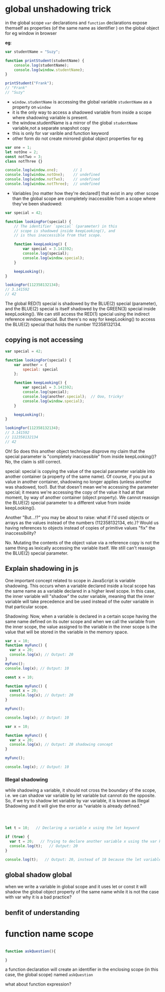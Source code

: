 # global unshadowing trick

in the global scope `var` declarations and `function` declarations expose themself as properties (of the same name as identifier ) on the global object for eg window in browser

**eg**:
```js
var studentName = "Suzy";

function printStudent(studentName) {
    console.log(studentName);
    console.log(window.studentName);
}

printStudent("Frank");
// "Frank"
// "Suzy"

```
- `window.studentName` is accessing the global variable `studentName` as a property on `window` 
- it is the only way to access a shadowed variable from inside a scope where shadowing variable is present. 
- the window.studentName is a mirror of the global `studentName` variable,not a separate snapshot copy
- this is only for var varible and function keyword
- other form do not create mirrored global object properties for eg 
```js
var one = 1;
let notOne = 2;
const notTwo = 3;
class notThree {}

console.log(window.one);       // 1
console.log(window.notOne);    // undefined
console.log(window.notTwo);    // undefined
console.log(window.notThree);  // undefined
````


- Variables [no matter how they're declared!] that exist in any other scope than the global scope are completely inaccessible from a scope where they've been shadowed:

```js
var special = 42;

function lookingFor(special) {
    // The identifier `special` (parameter) in this
    // scope is shadowed inside keepLooking(), and
    // is thus inaccessible from that scope.

    function keepLooking() {
        var special = 3.141592;
        console.log(special);
        console.log(window.special);
    }

    keepLooking();
}

lookingFor(112358132134);
// 3.141592
// 42
```

The global RED(1) special is shadowed by the BLUE(2) special (parameter), and the BLUE(2) special is itself shadowed by the GREEN(3) special inside keepLooking(). We can still access the RED(1) special using the indirect reference window.special. But there's no way for keepLooking() to access the BLUE(2) special that holds the number 112358132134.

## copying is not accessing
```js
var special = 42;

function lookingFor(special) {
    var another = {
        special: special
    };

    function keepLooking() {
        var special = 3.141592;
        console.log(special);
        console.log(another.special);  // Ooo, tricky!
        console.log(window.special);
    }

    keepLooking();
}

lookingFor(112358132134);
// 3.141592
// 112358132134
// 42
```

Oh! So does this another object technique disprove my claim that the special parameter is "completely inaccessible" from inside keepLooking()? No, the claim is still correct.

special: special is copying the value of the special parameter variable into another container (a property of the same name). Of course, if you put a value in another container, shadowing no longer applies (unless another was shadowed, too!). But that doesn't mean we're accessing the parameter special; it means we're accessing the copy of the value it had at that moment, by way of another container (object property). We cannot reassign the BLUE(2) special parameter to a different value from inside keepLooking().

Another "But...!?" you may be about to raise: what if I'd used objects or arrays as the values instead of the numbers (112358132134, etc.)? Would us having references to objects instead of copies of primitive values "fix" the inaccessibility?

No. Mutating the contents of the object value via a reference copy is not the same thing as lexically accessing the variable itself. We still can't reassign the BLUE(2) special parameter.

## Explain shadowing in js 

One important concept related to scope in JavaScript is variable shadowing. This occurs when a variable declared inside a local scope has the same name as a variable declared in a higher level scope. In this case, the inner variable will "shadow" the outer variable, meaning that the inner variable will take precedence and be used instead of the outer variable in that particular scope.

Shadowing: Now, when a variable is declared in a certain scope having the same name defined on its outer scope and when we call the variable from the inner scope, the value assigned to the variable in the inner scope is the value that will be stored in the variable in the memory space. 

```js
var x = 10;
function myFunc() {
  var x = 20;
  console.log(x); // Output: 20
}
myFunc();
console.log(x); // Output: 10

const x = 10;

function myFunc() {
  const x = 20;
  console.log(x); // Output: 20
}

myFunc();

console.log(x); // Output: 10

var x = 10;

function myFunc() {
  var x = 20;
  console.log(x); // Output: 20 shadowing concept
}

myFunc();

console.log(x); // Output: 10
```

### Illegal shadowing

while shadowing a variable, it should not cross the boundary of the scope, i.e. we can shadow var variable by let variable but cannot do the opposite. So, if we try to shadow let variable by var variable, it is known as Illegal Shadowing and it will give the error as “variable is already defined.” 




```js



let t = 10;   // Declaring a variable x using the let keyword

if (true) {
  var t = 20;   // Trying to declare another variable x using the var keyword, which will result in illegal shadowing
  console.log(t);   // Output: 20
}

console.log(t);   // Output: 20, instead of 10 because the let variable has been shadowed

```


## global shadow global 


when we write a variable in global scope and it uses let or const it will shadow the global object property of the same name while it is not the case with var 
why it is a bad practice?



## benfit of understanding 


# function name scope
```js

function askQuestion(){

}
```
a function declaration will create an identifier in the enclosing scope (in this case, the global scope) named `askQuestion`

what about function expression?
